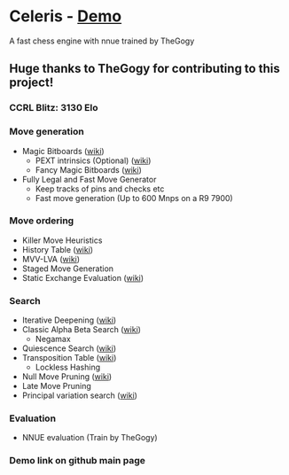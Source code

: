 # Celeris - [Demo](https://wrong-wallis-celeris-bbabebfc.koyeb.app/)

A fast chess engine with nnue trained by TheGogy

## Huge thanks to TheGogy for contributing to this project!

### CCRL Blitz: 3130 Elo

### Move generation
* Magic Bitboards ([wiki](https://www.chessprogramming.org/Magic_Bitboards))
  * PEXT intrinsics (Optional) ([wiki](https://www.chessprogramming.org/BMI2#PEXTBitboards))
  * Fancy Magic Bitboards ([wiki](https://www.chessprogramming.org/Magic_Bitboards))
* Fully Legal and Fast Move Generator
  * Keep tracks of pins and checks etc
  * Fast move generation (Up to 600 Mnps on a R9 7900)
### Move ordering
* Killer Move Heuristics
* History Table ([wiki](https://www.chessprogramming.org/History_Heuristic))
* MVV-LVA ([wiki](https://www.chessprogramming.org/MVV-LVA))
* Staged Move Generation
* Static Exchange Evaluation ([wiki](https://www.chessprogramming.org/Static_Exchange_Evaluation))
### Search
* Iterative Deepening ([wiki](https://www.chessprogramming.org/Iterative_Deepening))
* Classic Alpha Beta Search ([wiki](https://www.chessprogramming.org/Alpha-Beta))
  * Negamax
* Quiescence Search ([wiki](https://www.chessprogramming.org/Quiescence_Search))
* Transposition Table ([wiki](https://www.chessprogramming.org/Transposition_Table))
  * Lockless Hashing
* Null Move Pruning ([wiki](https://www.chessprogramming.org/Null_Move_Pruning))
* Late Move Pruning 
* Principal variation search ([wiki](https://www.chessprogramming.org/Principal_Variation_Search))
### Evaluation
* NNUE evaluation (Train by TheGogy)

### Demo link on github main page

